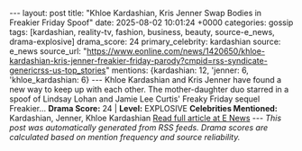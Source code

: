 --- layout: post title: "Khloe Kardashian, Kris Jenner Swap Bodies in Freakier Friday Spoof" date: 2025-08-02 10:01:24 +0000 categories: gossip tags: [kardashian, reality-tv, fashion, business, beauty, source-e_news, drama-explosive] drama_score: 24 primary_celebrity: kardashian source: e_news source_url: "https://www.eonline.com/news/1420650/khloe-kardashian-kris-jenner-freakier-friday-parody?cmpid=rss-syndicate-genericrss-us-top_stories" mentions: {kardashian: 12, 'jenner: 6, 'khloe_kardashian: 6} --- Khloe Kardashian and Kris Jenner have found a new way to keep up with each other. The mother-daughter duo starred in a spoof of Lindsay Lohan and Jamie Lee Curtis' Freaky Friday sequel Freakier... **Drama Score:** 24 | **Level:** EXPLOSIVE **Celebrities Mentioned:** Kardashian, Jenner, Khloe Kardashian [Read full article at E News](https://www.eonline.com/news/1420650/khloe-kardashian-kris-jenner-freakier-friday-parody?cmpid=rss-syndicate-genericrss-us-top_stories) --- *This post was automatically generated from RSS feeds. Drama scores are calculated based on mention frequency and source reliability.*